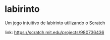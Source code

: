 # labirinto
Um jogo intuitivo de labirinto utilizando o Scratch

link: https://scratch.mit.edu/projects/980736436
